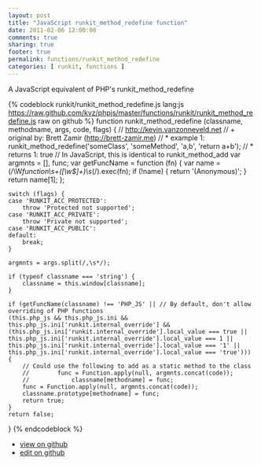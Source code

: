 ```yaml
---
layout: post
title: "JavaScript runkit_method_redefine function"
date: 2011-02-06 12:00:00
comments: true
sharing: true
footer: true
permalink: functions/runkit_method_redefine
categories: [ runkit, functions ]
---
```

A JavaScript equivalent of PHP's runkit_method_redefine
<!-- more -->
{% codeblock runkit/runkit_method_redefine.js lang:js https://raw.github.com/kvz/phpjs/master/functions/runkit/runkit_method_redefine.js raw on github %}
function runkit_method_redefine (classname, methodname, args, code, flags) {
    // http://kevin.vanzonneveld.net
    // +   original by: Brett Zamir (http://brett-zamir.me)
    // *     example 1: runkit_method_redefine('someClass', 'someMethod', 'a,b', 'return a+b');
    // *     returns 1: true
    // In JavaScript, this is identical to runkit_method_add
    var argmnts = [],
        func;
    var getFuncName = function (fn) {
        var name = (/\W*function\s+([\w\$]+)\s*\(/).exec(fn);
        if (!name) {
            return '(Anonymous)';
        }
        return name[1];
    };

    switch (flags) {
    case 'RUNKIT_ACC_PROTECTED':
        throw 'Protected not supported';
    case 'RUNKIT_ACC_PRIVATE':
        throw 'Private not supported';
    case 'RUNKIT_ACC_PUBLIC':
    default:
        break;
    }

    argmnts = args.split(/,\s*/);

    if (typeof classname === 'string') {
        classname = this.window[classname];
    }

    if (getFuncName(classname) !== 'PHP_JS' || // By default, don't allow overriding of PHP functions
    (this.php_js && this.php_js.ini && this.php_js.ini['runkit.internal_override'] && (this.php_js.ini['runkit.internal_override'].local_value === true || this.php_js.ini['runkit.internal_override'].local_value === 1 || this.php_js.ini['runkit.internal_override'].local_value === '1' || this.php_js.ini['runkit.internal_override'].local_value === 'true'))) {
        // Could use the following to add as a static method to the class
        //        func = Function.apply(null, argmnts.concat(code));
        //            classname[methodname] = func;
        func = Function.apply(null, argmnts.concat(code));
        classname.prototype[methodname] = func;
        return true;
    }
    return false;
}
{% endcodeblock %}
<ul>
 <li><a href="https://github.com/kvz/phpjs/blob/master/functions/runkit/runkit_method_redefine.js">view on github</a></li>
 <li><a href="https://github.com/kvz/phpjs/edit/master/functions/runkit/runkit_method_redefine.js">edit on github</a></li>
</ul>
